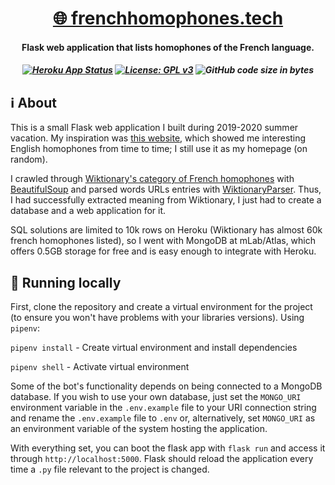 <h1 align="center">
  	<a href="http://www.frenchhomophones.tech">🌐 frenchhomophones.tech</a>
</h1>

<h4 align="center">
	Flask web application that lists homophones of the French language.
</h4>

<h5 align="center">

[![Heroku App Status](https://heroku-shields.herokuapp.com/frenchhomophones)](https://inmetbot.herokuapp.com) [![License: GPL v3](https://img.shields.io/badge/License-GPLv3-orange.svg)](https://www.gnu.org/licenses/gpl-3.0) ![GitHub code size in bytes](https://img.shields.io/github/repo-size/atilioa/frenchhomophones)

</h5>

## ℹ About

This is a small Flask web application I built during 2019-2020 summer vacation.
My inspiration was <a href="https://www.homophone.com/">this website</a>, which showed me interesting English homophones from time to time; I still use it as my homepage (on random).

I crawled through <a href ="https://en.wiktionary.org/w/index.php?title=Category:French_terms_with_homophones">Wiktionary's category of French homophones</a> with <a href="https://pypi.org/project/beautifulsoup4/">BeautifulSoup</a> and parsed words URLs entries with <a href="https://pypi.org/project/wiktionaryparser/">WiktionaryParser</a>. Thus, I had successfully extracted meaning from Wiktionary, I just had to create a database and a web application for it.

SQL solutions are limited to 10k rows on Heroku (Wiktionary has almost 60k french homophones listed), so I went with MongoDB at mLab/Atlas, which offers 0.5GB storage for free and is easy enough to integrate with Heroku.

## 🏡 Running locally

First, clone the repository and create a virtual environment for the project (to ensure you won't have problems with your libraries versions). Using `pipenv`:

`pipenv install` - Create virtual environment and install dependencies

`pipenv shell` - Activate virtual environment



Some of the bot's functionality depends on being connected to a MongoDB database. If you wish to use your own database, just set the `MONGO_URI` environment variable in the `.env.example` file to your URI connection string and rename the `.env.example` file to `.env` or, alternatively, set `MONGO_URI` as an environment variable of the system hosting the application.

With everything set, you can boot the flask app with `flask run` and access it through `http://localhost:5000`. Flask should reload the application every time a `.py` file relevant to the project is changed.
